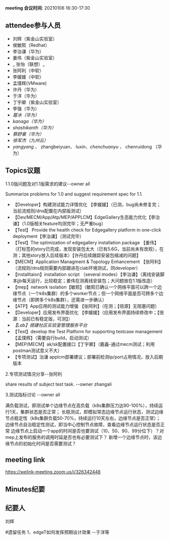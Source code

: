 **meeting 会议时间**: 20210106 16:30-17:30

## attendee参与人员
- 刘辉（紫金山实验室）
-  侯敏熙（Redhat） 
- 李治谦（华为） 
- 姜伟（紫金山实验室）
- _ 张怡（联想）_ 
- 张阿利（中软）
- 李媛媛（中软）
- 孟璞辉(VMware) 
- 许丹（华为）
- 于洋（华为）  
- 丁宇卿（紫金山实验室）
-  李强（华为）
-  _扈冰（华为）_ 
-    _kanaga（华为）_  
-  _shashikanth（华为）_ 
-  _蔡舒豪（华为）_ 
-  _徐军杰（九州云）_ 
- _yangyang 、_ zhangbeiyuan、 _luxin、chenchuanyu 、_ chenruidong  （华为）

## Topics议题

1.1.0版问题及对1.1版需求的建议--owner all

Summarize problems for 1.0 and suggest requirement spec for 1.1.

- 【Developer】构建测试能力详情优化 【李媛媛】（已测，bug尚未修复完；当前流规则/dns配置在内部版测试）
- 【Dev/MECM/App/Atp/MEP/APPLCM】EdgeGallery生态能力优化【李治谦】（1.0版相关feature均测完毕；无严重bug）
- 【Test】 Provide the health check for Edgegallery platform in one-click deployment【李治谦】（测试完毕）
- 【Test】The optimization of edgegallery installation package 【姜伟】（打标签的story已完成，发现安装包太大（已有5.6G，当前尚未有改观），在测；其他story放入后续版本）【许丹后续跟踪安装包缩减的问题】
- 【MECM】Application Managment & Topology Enhancement 【张阿利】（流规则/dns规则需要内部跟进在clab环境测试，同developer）
- 【installtaion】installation script （several modes）【李治谦】（离线安装脚本jjb每天运行，比较稳定；姜伟在测离线安装包；大问题放在1.1版改造）
- 【mep】network isolation【敏熙】（敏熙已确认一个网络平面可以跨一个边缘节点（一个k8s集群）的多个worker节点；但一个网络平面是否可跨多个边缘节点（即跨多个k8s集群），还需进一步确认）
- 【ATP】App应用的测试能力增强 【张阿利】（在测；【倍源】无阻塞问题）
- 【Developer】应用发布界面优化 【李媛媛】（应用发布界面持续修改中；【倍源：当前已有稳定版，可测】）
-  _【Lab】搭建社区实验室管理服务平台_ 
- 【Test】develop the Test Platform for supporting testcase management【孟璞辉】（需要自行build，启动测试）
- 【MEP/MECM】ak/sk配置接口【丁宇卿】（鹿鑫-通过mecm测试；利用postman测试意义不大）
- 【专项测试】治谦  applcm部署建议；部署前检测ip/port占用情况，放入后期版本

2.专项测试情况分享--张阿利

share results of subject test task. --owner zhangali

3.测试指标讨论 --owner all

满负载测试，即测试单个边缘节点在高负载（k8s集群压力达90-100%），持续运行1天，集群状态是否正常；
长稳测试，即模拟常态边缘节点运行状态，测试边缘节点稳定性（k8s集群负载50-70%，持续运行10天左右，边缘节点是否正常）；
边缘节点自治稳定性测试，即当中心控制节点故障，查看边缘节点运行状态是否正常
边缘节点上启动一个app的时间是否也要测试（10、50、90、99分位下）？对mep上发布的服务的调用时延是否也有必要测试下？
新增一个边缘节点时，该边缘节点的初始化时间是否需要测试？

## meeting link
https://welink-meeting.zoom.us/j/326342448

## Minutes纪要
## 纪要人
刘辉

#遗留任务
1、edgeT如何发挥预期设计效果 --于洋等
